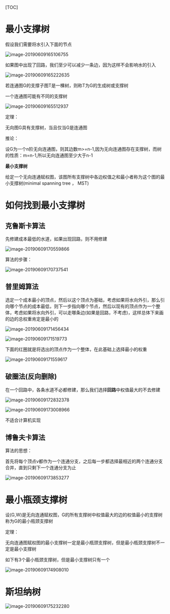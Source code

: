 [TOC]

# 最小支撑树



假设我们需要将水引入下面的节点

![image-20190609165106755](/Users/chenyansong/Documents/note/images/discrete_math/image-20190609165106755.png)

如果图中出现了回路，我们至少可以减少一条边，因为这样不会影响水的引入

![image-20190609165222635](/Users/chenyansong/Documents/note/images/discrete_math/image-20190609165222635.png)

若连通图G的支撑子图T是一棵树，则称T为G的生成树或支撑树

一个连通图可能有不同的支撑树

![image-20190609165512937](/Users/chenyansong/Documents/note/images/discrete_math/image-20190609165512937.png)



定理：

无向图G具有支撑树，当且仅当G是连通图

推论：

设G为一个n阶无向连通图，则其边数m>=n-1,因为无向连通图存在支撑树，而树的性质：m=n-1,所以无向连通图至少大于n-1



**最小支撑树**

给定一个无向连通赋权图，该图所有支撑树中各边权值之和最小者称为这个图的最小支撑树(minimal spanning tree ， MST)





# 如何找到最小支撑树

## 克鲁斯卡算法

先修建成本最低的水道，如果出现回路，则不用修建

![image-20190609170559866](/Users/chenyansong/Documents/note/images/discrete_math/image-20190609170559866.png)



算法的步骤：

![image-20190609170737541](/Users/chenyansong/Documents/note/images/discrete_math/image-20190609170737541.png)



## 普里姆算法

选定一个成本最小的顶点，然后以这个顶点为基础，考虑如果将水向外引，那么引向哪个节点的成本最低，则下一步指向哪个节点，然后以现有的顶点作为一个整体，考虑如果将水向外引，可以走哪条边(如果是回路，不考虑)，这样总体下来画的边的总权重肯定是最小的

![image-20190609171456434](/Users/chenyansong/Documents/note/images/discrete_math/image-20190609171456434.png)



![image-20190609171519773](/Users/chenyansong/Documents/note/images/discrete_math/image-20190609171519773.png)



下面的红圈就是将选出的顶点作为一个整体，在此基础上选择最小的权重

![image-20190609171559617](/Users/chenyansong/Documents/note/images/discrete_math/image-20190609171559617.png)



## 破圈法(反向删除)

在一个回路中，各条水道不必都修建，那么我们选择**回路**中权值最大的不去修建

![image-20190609172832378](/Users/chenyansong/Documents/note/images/discrete_math/image-20190609172832378.png)

![image-20190609173008966](/Users/chenyansong/Documents/note/images/discrete_math/image-20190609173008966.png)



不适合计算机实现



## 博鲁夫卡算法

算法的思想：

首先将每个顶点v都作为一个连通分支，之后每一步都选择最相近的两个连通分支合并，直到只剩下一个连通分支为止

![image-20190609173853277](/Users/chenyansong/Documents/note/images/discrete_math/image-20190609173853277.png)



# 最小瓶颈支撑树

设(G,W)是无向连通赋权图，G的所有支撑树中权值最大的边的权值最小的支撑树称为G的最小瓶颈支撑树



定理：

无向连通图赋权图的最小支撑树一定是最小瓶颈支撑树，但是最小瓶颈支撑树不一定是最小支撑树

如下有3个最小瓶颈支撑树，但是最小支撑树只有一个

![image-20190609174908010](/Users/chenyansong/Documents/note/images/discrete_math/image-20190609174908010.png)



# 斯坦纳树

![image-20190609175232280](/Users/chenyansong/Documents/note/images/discrete_math/image-20190609175232280.png)